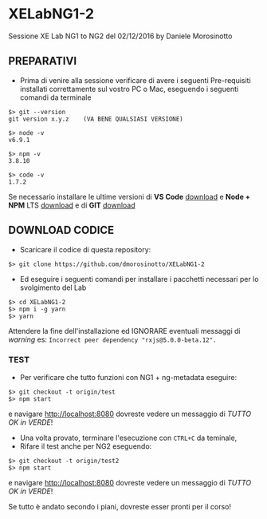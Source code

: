 # XELabNG1-2
Sessione XE Lab NG1 to NG2 del 02/12/2016 by Daniele Morosinotto

## PREPARATIVI
- Prima di venire alla sessione verificare di avere i seguenti Pre-requisiti 
installati correttamente sul vostro PC o Mac, eseguendo i seguenti comandi da terminale
```terminal
$> git --version
git version x.y.z    (VA BENE QUALSIASI VERSIONE)

$> node -v
v6.9.1

$> npm -v
3.8.10

$> code -v
1.7.2
```
Se necessario installare le ultime versioni di **VS Code** [download](https://code.visualstudio.com) e **Node + NPM** LTS [download](https://nodejs.org) e di **GIT** [download](https://git-scm.com/)

## DOWNLOAD CODICE

- Scaricare il codice di questa repository:
```terminal
$> git clone https://github.com/dmorosinotto/XELabNG1-2
```


- Ed eseguire i seguenti comandi per installare i pacchetti necessari per lo svolgimento del Lab
```terminal
$> cd XELabNG1-2
$> npm i -g yarn
$> yarn
```
Attendere la fine dell'installazione ed IGNORARE eventuali messaggi di *warning* es:
```Incorrect peer dependency "rxjs@5.0.0-beta.12".```

### TEST
- Per verificare che tutto funzioni con NG1 + ng-metadata eseguire:
```
$> git checkout -t origin/test
$> npm start
```
e navigare [http://localhost:8080](http://localhost:8080) dovreste vedere un messaggio di *TUTTO OK in VERDE*!

- Una volta provato, terminare l'esecuzione con `CTRL+C` da teminale, 
- Rifare il test anche per NG2 eseguendo:
```terminal
$> git checkout -t origin/test2
$> npm start
```
e navigare [http://localhost:8080](http://localhost:8080) dovreste vedere un messaggio di *TUTTO OK in VERDE*!

Se tutto è andato secondo i piani, dovreste esser pronti per il corso! 